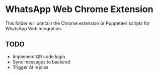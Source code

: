 # WhatsApp Web Chrome Extension

This folder will contain the Chrome extension or Puppeteer scripts for WhatsApp Web integration.

## TODO
- Implement QR code login
- Sync messages to backend
- Trigger AI replies 